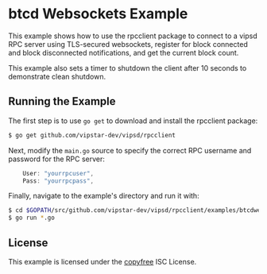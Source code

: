 btcd Websockets Example
=======================

This example shows how to use the rpcclient package to connect to a vipsd RPC
server using TLS-secured websockets, register for block connected and block
disconnected notifications, and get the current block count.

This example also sets a timer to shutdown the client after 10 seconds to
demonstrate clean shutdown.

## Running the Example

The first step is to use `go get` to download and install the rpcclient package:

```bash
$ go get github.com/vipstar-dev/vipsd/rpcclient
```

Next, modify the `main.go` source to specify the correct RPC username and
password for the RPC server:

```Go
	User: "yourrpcuser",
	Pass: "yourrpcpass",
```

Finally, navigate to the example's directory and run it with:

```bash
$ cd $GOPATH/src/github.com/vipstar-dev/vipsd/rpcclient/examples/btcdwebsockets
$ go run *.go
```

## License

This example is licensed under the [copyfree](http://copyfree.org) ISC License.
